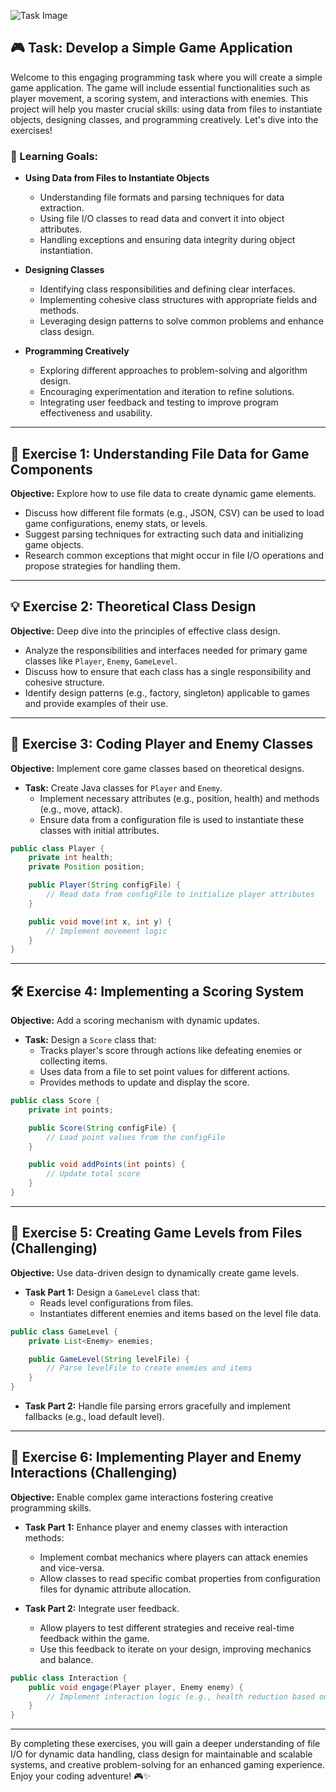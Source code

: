 ![Task Image](https://oaidalleapiprodscus.blob.core.windows.net/private/org-asPC5Skb6EoE1i324HhdGnV1/user-4VyHdJuNDsg3rdcmO7ghXoi2/img-xypB77vpO2D290ZXlhCI7Czf.png?st=2024-11-01T09%3A28%3A51Z&se=2024-11-01T11%3A28%3A51Z&sp=r&sv=2024-08-04&sr=b&rscd=inline&rsct=image/png&skoid=d505667d-d6c1-4a0a-bac7-5c84a87759f8&sktid=a48cca56-e6da-484e-a814-9c849652bcb3&skt=2024-11-01T01%3A15%3A15Z&ske=2024-11-02T01%3A15%3A15Z&sks=b&skv=2024-08-04&sig=d%2Bw8fgsLdL7ZZWj9dUv74YkgUUwZFjmuwDYvVx/iH5M%3D)

## 🎮 Task: Develop a Simple Game Application

Welcome to this engaging programming task where you will create a simple game application. The game will include essential functionalities such as player movement, a scoring system, and interactions with enemies. This project will help you master crucial skills: using data from files to instantiate objects, designing classes, and programming creatively. Let's dive into the exercises!

### 🎯 Learning Goals:
- **Using Data from Files to Instantiate Objects**
  - Understanding file formats and parsing techniques for data extraction.
  - Using file I/O classes to read data and convert it into object attributes.
  - Handling exceptions and ensuring data integrity during object instantiation.
  
- **Designing Classes**
  - Identifying class responsibilities and defining clear interfaces.
  - Implementing cohesive class structures with appropriate fields and methods.
  - Leveraging design patterns to solve common problems and enhance class design.
  
- **Programming Creatively**
  - Exploring different approaches to problem-solving and algorithm design.
  - Encouraging experimentation and iteration to refine solutions.
  - Integrating user feedback and testing to improve program effectiveness and usability.

---

## 📝 Exercise 1: Understanding File Data for Game Components
**Objective:** Explore how to use file data to create dynamic game elements.

- Discuss how different file formats (e.g., JSON, CSV) can be used to load game configurations, enemy stats, or levels.
- Suggest parsing techniques for extracting such data and initializing game objects.
- Research common exceptions that might occur in file I/O operations and propose strategies for handling them.

---

## 💡 Exercise 2: Theoretical Class Design
**Objective:** Deep dive into the principles of effective class design.

- Analyze the responsibilities and interfaces needed for primary game classes like `Player`, `Enemy`, `GameLevel`.
- Discuss how to ensure that each class has a single responsibility and cohesive structure.
- Identify design patterns (e.g., factory, singleton) applicable to games and provide examples of their use.

---

## 🔨 Exercise 3: Coding Player and Enemy Classes
**Objective:** Implement core game classes based on theoretical designs.

- **Task:** Create Java classes for `Player` and `Enemy`.
  - Implement necessary attributes (e.g., position, health) and methods (e.g., move, attack).
  - Ensure data from a configuration file is used to instantiate these classes with initial attributes.
  
```java
public class Player {
    private int health;
    private Position position;

    public Player(String configFile) {
        // Read data from configFile to initialize player attributes
    }

    public void move(int x, int y) {
        // Implement movement logic
    }
}
```

---

## 🛠️ Exercise 4: Implementing a Scoring System
**Objective:** Add a scoring mechanism with dynamic updates.

- **Task:** Design a `Score` class that:
  - Tracks player's score through actions like defeating enemies or collecting items.
  - Uses data from a file to set point values for different actions.
  - Provides methods to update and display the score.
  
```java
public class Score {
    private int points;

    public Score(String configFile) {
        // Load point values from the configFile
    }

    public void addPoints(int points) {
        // Update total score
    }
}
```

---

## 🚀 Exercise 5: Creating Game Levels from Files (Challenging)
**Objective:** Use data-driven design to dynamically create game levels.

- **Task Part 1:** Design a `GameLevel` class that:
  - Reads level configurations from files.
  - Instantiates different enemies and items based on the level file data.
  
```java
public class GameLevel {
    private List<Enemy> enemies;

    public GameLevel(String levelFile) {
        // Parse levelFile to create enemies and items
    }
}
```

- **Task Part 2:** Handle file parsing errors gracefully and implement fallbacks (e.g., load default level).

---

## 🎯 Exercise 6: Implementing Player and Enemy Interactions (Challenging)
**Objective:** Enable complex game interactions fostering creative programming skills.

- **Task Part 1:** Enhance player and enemy classes with interaction methods:
  - Implement combat mechanics where players can attack enemies and vice-versa.
  - Allow classes to read specific combat properties from configuration files for dynamic attribute allocation.

- **Task Part 2:** Integrate user feedback.
  - Allow players to test different strategies and receive real-time feedback within the game.
  - Use this feedback to iterate on your design, improving mechanics and balance.

```java
public class Interaction {
    public void engage(Player player, Enemy enemy) {
        // Implement interaction logic (e.g., health reduction based on attack power)
    }
}
```

---

By completing these exercises, you will gain a deeper understanding of file I/O for dynamic data handling, class design for maintainable and scalable systems, and creative problem-solving for an enhanced gaming experience. Enjoy your coding adventure! 🎮✨